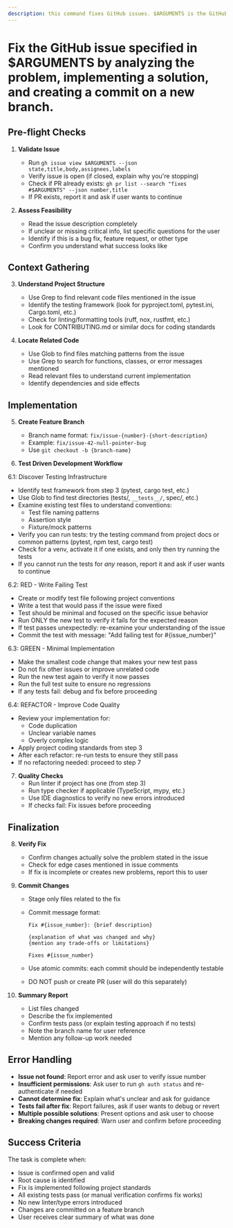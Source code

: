 ```yaml
---
description: this command fixes GitHub issues. $ARGUMENTS is the GitHub issue to fix
---
```

<!-- markdownlint-disable ul-indent ol-prefix -->

# Fix the GitHub issue specified in $ARGUMENTS by analyzing the problem, implementing a solution, and creating a commit on a new branch.

## Pre-flight Checks

1. **Validate Issue**
   - Run `gh issue view $ARGUMENTS --json state,title,body,assignees,labels`
   - Verify issue is open (if closed, explain why you're stopping)
   - Check if PR already exists:
     `gh pr list --search "fixes #$ARGUMENTS" --json number,title`
   - If PR exists, report it and ask if user wants to continue

2. **Assess Feasibility**
   - Read the issue description completely
   - If unclear or missing critical info, list specific questions for the user
   - Identify if this is a bug fix, feature request, or other type
   - Confirm you understand what success looks like

## Context Gathering

3. **Understand Project Structure**
   - Use Grep to find relevant code files mentioned in the issue
   - Identify the testing framework (look for pyproject.toml, pytest.ini,
     Cargo.toml, etc.)
   - Check for linting/formatting tools (ruff, nox, rustfmt, etc.)
   - Look for CONTRIBUTING.md or similar docs for coding standards

4. **Locate Related Code**
   - Use Glob to find files matching patterns from the issue
   - Use Grep to search for functions, classes, or error messages mentioned
   - Read relevant files to understand current implementation
   - Identify dependencies and side effects

## Implementation

5. **Create Feature Branch**
   - Branch name format: `fix/issue-{number}-{short-description}`
   - Example: `fix/issue-42-null-pointer-bug`
   - Use `git checkout -b {branch-name}`

6. **Test Driven Development Workflow**

  6.1: Discover Testing Infrastructure

  - Identify test framework from step 3 (pytest, cargo test, etc.)
  - Use Glob to find test directories (tests/, `__tests__/`, spec/, etc.)
  - Examine existing test files to understand conventions:
    - Test file naming patterns
    - Assertion style
    - Fixture/mock patterns
  - Verify you can run tests: try the testing command from project docs or
    common patterns (pytest, npm test, cargo test)
  - Check for a venv, activate it if one exists, and only then try running the tests
  - If you cannot run the tests for *any* reason, report it and ask if user wants
    to continue

  6.2: RED - Write Failing Test

  - Create or modify test file following project conventions
  - Write a test that would pass if the issue were fixed
  - Test should be minimal and focused on the specific issue behavior
  - Run ONLY the new test to verify it fails for the expected reason
  - If test passes unexpectedly: re-examine your understanding of the issue
  - Commit the test with message: "Add failing test for #{issue_number}"

  6.3: GREEN - Minimal Implementation

  - Make the smallest code change that makes your new test pass
  - Do not fix other issues or improve unrelated code
  - Run the new test again to verify it now passes
  - Run the full test suite to ensure no regressions
  - If any tests fail: debug and fix before proceeding

  6.4: REFACTOR - Improve Code Quality

  - Review your implementation for:
    - Code duplication
    - Unclear variable names
    - Overly complex logic
  - Apply project coding standards from step 3
  - After each refactor: re-run tests to ensure they still pass
  - If no refactoring needed: proceed to step 7

7. **Quality Checks**
   - Run linter if project has one (from step 3)
   - Run type checker if applicable (TypeScript, mypy, etc.)
   - Use IDE diagnostics to verify no new errors introduced
   - If checks fail: Fix issues before proceeding

## Finalization

8. **Verify Fix**
   - Confirm changes actually solve the problem stated in the issue
   - Check for edge cases mentioned in issue comments
   - If fix is incomplete or creates new problems, report this to user

9. **Commit Changes**
    - Stage only files related to the fix
    - Commit message format:

      ```text
      Fix #{issue_number}: {brief description}

      {explanation of what was changed and why}
      {mention any trade-offs or limitations}

      Fixes #{issue_number}
      ```

    - Use atomic commits: each commit should be independently testable
    - DO NOT push or create PR (user will do this separately)

10. **Summary Report**
    - List files changed
    - Describe the fix implemented
    - Confirm tests pass (or explain testing approach if no tests)
    - Note the branch name for user reference
    - Mention any follow-up work needed

## Error Handling

- **Issue not found**: Report error and ask user to verify issue number
- **Insufficient permissions**: Ask user to run `gh auth status` and re-authenticate
  if needed
- **Cannot determine fix**: Explain what's unclear and ask for guidance
- **Tests fail after fix**: Report failures, ask if user wants to debug or
  revert
- **Multiple possible solutions**: Present options and ask user to choose
- **Breaking changes required**: Warn user and confirm before proceeding

## Success Criteria

The task is complete when:

- Issue is confirmed open and valid
- Root cause is identified
- Fix is implemented following project standards
- All existing tests pass (or manual verification confirms fix works)
- No new linter/type errors introduced
- Changes are committed on a feature branch
- User receives clear summary of what was done
